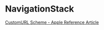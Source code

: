 #  NavigationStack


[CustomURL Scheme - Apple Reference Article](https://developer.apple.com/documentation/xcode/defining-a-custom-url-scheme-for-your-app?language=objc)
